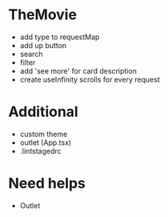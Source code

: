# TheMovie

- add type to requestMap <any>
- add up button
- search
- filter
- add 'see more' for card description
- create useInfinity scrolls for every request

# Additional

- custom theme
- outlet (App.tsx)
- .lintstagedrc

# Need helps

- Outlet
